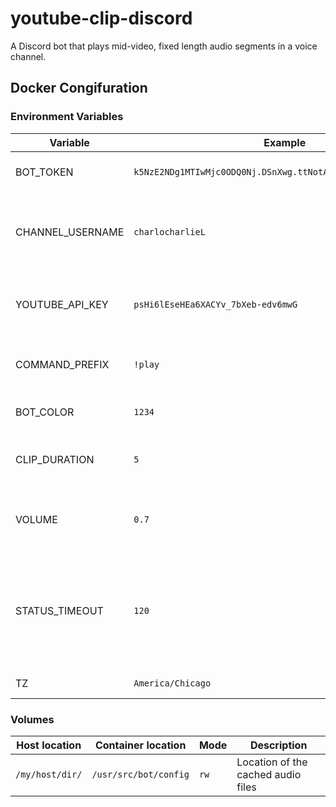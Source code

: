 # youtube-clip-discord

A Discord bot that plays mid-video, fixed length audio segments in a voice channel.

## Docker Congifuration

### Environment Variables

| Variable         | Example                                                       | Default | Description                                                                                                              |
|------------------|---------------------------------------------------------------|---------|--------------------------------------------------------------------------------------------------------------------------|
| BOT_TOKEN        | `k5NzE2NDg1MTIwMjc0ODQ0Nj.DSnXwg.ttNotARealToken5p3WfDoUxhiH` |         | Bot token. See [bot applications](https://discordapp.com/developers/applications/)                                       |
| CHANNEL_USERNAME | `charlocharlieL`                                              |         | Username for the YouTube account, typically in the URL                                                                   |
| YOUTUBE_API_KEY  | `psHi6lEseHEa6XACYv_7bXeb-edv6mwG`                            |         | Server-to-server API key for the [YouTube Data V3 API](https://developers.google.com/youtube/registering_an_application) |
| COMMAND_PREFIX   | `!play`                                                       | `!play` | The command trigger phrase                                                                                               |
| BOT_COLOR        | `1234`                                                        | none    | A hex color converted to decimal                                                                                         |
| CLIP_DURATION    | `5`                                                           | `10`    | Duration in seconds that the clip will run for                                                                           |
| VOLUME           | `0.7`                                                         | `0.5`   | A value between 0 and 2 for volume. 1 is normal                                                                          |
| STATUS_TIMEOUT   | `120`                                                         | `60`    | How a new video's title shows in the bot's status before resetting to the channel name                                   |
| TZ               | `America/Chicago`                                             | `UTC`   | (Optional) [TZ name](https://en.wikipedia.org/wiki/List_of_tz_database_time_zones)                                       |

### Volumes

| Host location   | Container location    | Mode | Description                        |
|-----------------|-----------------------|------|------------------------------------|
| `/my/host/dir/` | `/usr/src/bot/config` | `rw` | Location of the cached audio files |
